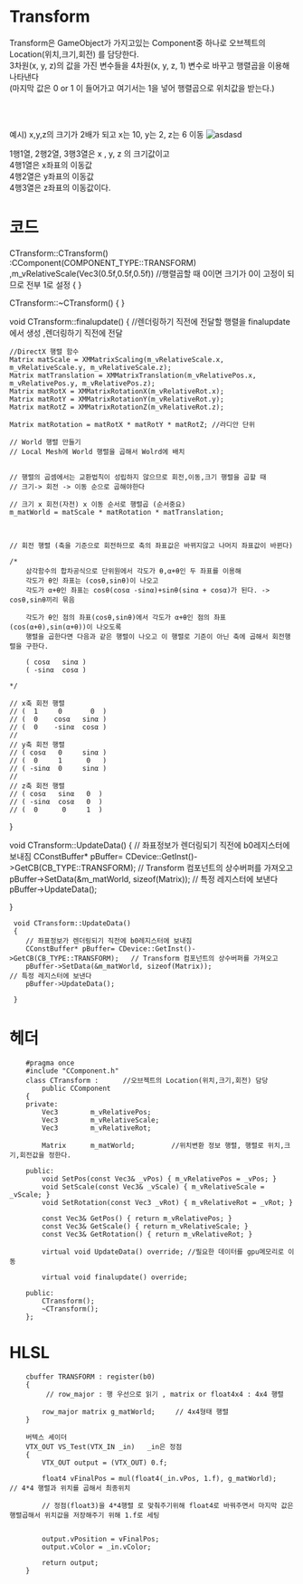 Transform
===============
Transform은 GameObject가 가지고있는 Component중 하나로 오브젝트의 Location(위치,크기,회전) 를 담당한다.  
3차원(x, y, z)의 값을 가진 변수들을 4차원(x, y, z, 1) 변수로 바꾸고 행렬곱을 이용해 나타낸다  
(마지막 값은 0 or 1 이 들어가고 여기서는 1을 넣어 행렬곱으로 위치값을 받는다.)  

<br/>
<br/>

    
예시) x,y,z의 크기가 2배가 되고 x는 10, y는 2, z는 6 이동
![asdasd](https://user-images.githubusercontent.com/66587512/160394906-fe6d6b7f-e80b-4343-a699-9c00475de8a2.PNG)


1행1열, 2행2열, 3행3열은 x , y, z 의 크기값이고  
4행1열은 x좌표의 이동값  
4행2열은 y좌표의 이동값   
4행3열은 z좌표의 이동값이다.  


코드
==========================================

CTransform::CTransform()
	:CComponent(COMPONENT_TYPE::TRANSFORM)
	,m_vRelativeScale(Vec3(0.5f,0.5f,0.5f))	//행렬곱할 때 0이면 크기가 0이 고정이 되므로 전부 1로 설정
{
}

CTransform::~CTransform()
{
}

void CTransform::finalupdate()
{
	//렌더링하기 직전에 전달할 행렬을 finalupdate에서 생성 ,렌더링하기 직전에 전달

	//DirectX 행렬 함수
	Matrix matScale = XMMatrixScaling(m_vRelativeScale.x, m_vRelativeScale.y, m_vRelativeScale.z); 
	Matrix matTranslation = XMMatrixTranslation(m_vRelativePos.x, m_vRelativePos.y, m_vRelativePos.z);
	Matrix matRotX = XMMatrixRotationX(m_vRelativeRot.x);
	Matrix matRotY = XMMatrixRotationY(m_vRelativeRot.y);
	Matrix matRotZ = XMMatrixRotationZ(m_vRelativeRot.z);

	Matrix matRotation = matRotX * matRotY * matRotZ; //라디안 단위

	// World 행렬 만들기
	// Local Mesh에 World 행렬을 곱해서 Wolrd에 배치


	// 행렬의 곱셈에서는 교환법칙이 성립하지 않으므로 회전,이동,크기 행렬을 곱할 때 
	// 크기-> 회전 -> 이동 순으로 곱해야한다
	
	// 크기 x 회전(자전) x 이동 순서로 행렬곱 (순서중요)
	m_matWorld = matScale * matRotation * matTranslation;

	

	// 회전 행렬 (축을 기준으로 회전하므로 축의 좌표값은 바뀌지않고 나머지 좌표값이 바뀐다)

	/*
	    삼각함수의 합차공식으로 단위원에서 각도가 θ,α+θ인 두 좌표를 이용해 
		각도가 θ인 좌표는 (cosθ,sinθ)이 나오고 
		각도가 α+θ인 좌표는 cosθ(cosα -sinα)+sinθ(sinα + cosα)가 된다. -> cosθ,sinθ끼리 묶음
		
		각도가 θ인 점의 좌표(cosθ,sinθ)에서 각도가 α+θ인 점의 좌표(cos(α+θ),sin(α+θ))이 나오도록
		행렬을 곱한다면 다음과 같은 행렬이 나오고 이 행렬로 기준이 아닌 축에 곱해서 회전행렬을 구한다. 

		( cosα   sinα )
		( -sinα  cosα ) 
		
	*/

	// x축 회전 행렬
	// (  1     0	    0  )
	// (  0    cosα   sinα )
	// (  0    -sinα  cosα )
	// 
	// y축 회전 행렬
	// ( cosα   0	  sinα )
	// (  0     1      0   )
	// ( -sinα  0     sinα )
	// 
	// z축 회전 행렬
	// ( cosα   sinα   0  )
	// ( -sinα  cosα   0  )
	// (  0      0     1  )
}



void CTransform::UpdateData()
{
	// 좌표정보가 렌더링되기 직전에 b0레지스터에 보내짐
	CConstBuffer* pBuffer= CDevice::GetInst()->GetCB(CB_TYPE::TRANSFORM);	// Transform 컴포넌트의 상수버퍼를 가져오고
	pBuffer->SetData(&m_matWorld, sizeof(Matrix));							// 특정 레지스터에 보낸다
	pBuffer->UpdateData();

}

     
     void CTransform::UpdateData()
     {
     	// 좌표정보가 렌더링되기 직전에 b0레지스터에 보내짐
     	CConstBuffer* pBuffer= CDevice::GetInst()->GetCB(CB_TYPE::TRANSFORM);	// Transform 컴포넌트의 상수버퍼를 가져오고
     	pBuffer->SetData(&m_matWorld, sizeof(Matrix));							// 특정 레지스터에 보낸다
     	pBuffer->UpdateData();
     
     }

헤더
===========
        #pragma once
        #include "CComponent.h"
        class CTransform :      //오브젝트의 Location(위치,크기,회전) 담당
            public CComponent
        {
        private:
            Vec3        m_vRelativePos;
            Vec3        m_vRelativeScale;
            Vec3        m_vRelativeRot;
        
            Matrix      m_matWorld;         //위치변환 정보 행렬, 행렬로 위치,크기,회전값을 정한다.
        
        public:
            void SetPos(const Vec3& _vPos) { m_vRelativePos = _vPos; }
            void SetScale(const Vec3& _vScale) { m_vRelativeScale = _vScale; }
            void SetRotation(const Vec3 _vRot) { m_vRelativeRot = _vRot; }
        
            const Vec3& GetPos() { return m_vRelativePos; }
            const Vec3& GetScale() { return m_vRelativeScale; }
            const Vec3& GetRotation() { return m_vRelativeRot; }
        
            virtual void UpdateData() override; //필요한 데이터를 gpu메모리로 이동
        
            virtual void finalupdate() override;
        
        public:
            CTransform();
            ~CTransform();
        };
        
HLSL
=======================
        
        cbuffer TRANSFORM : register(b0)
        {
             // row_major : 행 우선으로 읽기 , matrix or float4x4 : 4x4 행렬
             
            row_major matrix g_matWorld;     // 4x4형태 행렬
        }
        
        버텍스 셰이더
        VTX_OUT VS_Test(VTX_IN _in)   _in은 정점
        {
            VTX_OUT output = (VTX_OUT) 0.f;
            
            float4 vFinalPos = mul(float4(_in.vPos, 1.f), g_matWorld);   // 4*4 행렬과 위치를 곱해서 최종위치
            
            // 정점(float3)을 4*4행렬 로 맞춰주기위해 float4로 바꿔주면서 마지막 값은 행렬곱해서 위치값을 저장해주기 위해 1.f로 세팅
           
            
            output.vPosition = vFinalPos;
            output.vColor = _in.vColor;
            
            return output;
        }
        

